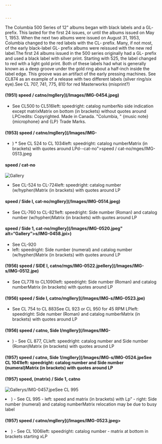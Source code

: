 ```yaml
---


---
```


<p>The Columbia 500 Series of 12" albums began with black labels and a GL- prefix. This lasted for the first 24 issues, or until the albums issued on May 1, 1953. When the next two albums were issued on August 31, 1953, Columbia changed to the red labels with the CL- prefix. Many, if not most, of the early black-label GL- prefix albums were reissued with the new red label.The first 24 albums issued in the 500 series originally had a GL- prefix and used a black label with silver print. Starting with 525, the label changed to red with a light gold print. Both of these labels had what is generally known as a deep groove under the gold ring about a half-inch inside the label edge. This groove was an artifact of the early pressing machines. See CL874 as an example of a release with two different labels (silver ring/six eye).See CL 707, 741, 775, 810 for red Masterworks (misprint?)</p>
<h4 id="speed--catnomglleryimagesimg-0454.jpeg">(1951) speed / catno/mgllery](/Images/IMG-0454.jpeg)</h4>
<ul>
<li>See CL500 to CL516left: speedright: catalog numberNo side indication except matrixMatrix on bottom (in brackets) without quotes around LPCredits: Copyrighted. Made in Canada. "Columbia, " {music note} {microphone} and {LP} Trade Marks.</li>
</ul>
<h4 id="speed--catnomglleryimagesimg-p">(1953) speed / catno/mgllery](/Images/IMG-</h4>
<ul>
<li>)
* See CL 524 to CL 1034left: speedright: catalog numberMatrix (in brackets) with quotes around LPd--cat-no"&gt;speed / cat-no/mges/IMG-0513.jpeg
</li></ul><h4 id="speed--cat-no">speed / cat-no</h4>
<p><img src="/Images/IMG-0513.jpeg" alt="Gallery"></p>
<ul>
<li>See CL-524 to CL-724left: speedright: catalog number (w/hyphen)Matrix (in brackets) with quotes around LP</li>
</ul>
<h4 id="speed--side-i-cat-nomglleryimagesimg-0514.jpeg">speed / Side I, cat-no/mgllery](/Images/IMG-0514.jpeg)</h4>
<ul>
<li>See CL-760 to CL-821left: speedright: Side number (Roman) and catalog number (w/hyphen)Matrix (in brackets) with quotes around LP</li>
</ul>
<h4 id="speed--side-1-cat-nomglleryimagesimg-0520.jpeg-altgallerysimg-0458.jpi">speed / Side 1, cat-no/mgllery](/Images/IMG-0520.jpeg" alt=“Gallery”&gt;s/IMG-0458.jpi&gt;)</h4>
<ul>
<li>See CL-920</li>
<li>left: speedright: Side number (numeral) and catalog number (w/hyphen)Matrix (in brackets) with quotes around LP</li>
</ul>

<h4 id="speed--side-i-catnomgsimg-0522.jpelleryimagesimg-simg-0512.jpe">(1956) speed / SIDE I, catno/mgs/IMG-0522.jpellery](/Images/IMG-s/IMG-0512.jpe)</h4>
<ul>
<li>See CL778 to CL1090left: speedright: Side number (Roman) and catalog numberMatrix (in brackets) with quotes around LP</li>
</ul>
<h4 id="speed--side-i-catnomglleryimagesimg-simg-0523.jpe">(1956) speed / Side I, catno/mgllery](/Images/IMG-s/IMG-0523.jpe)</h4>
<ul>
<li>See CL 754 to CL 883See CL 923 or CL 950 for 45 RPM LPleft: speedright: Side number (Roman) and catalog numberMatrix (in brackets) with quotes around LP</li>
</ul>
<h4 id="speed--catno-side-imglleryimagesimg-p">(1956) speed / catno, Side I/mgllery](/Images/IMG-</h4>
<ul>
<li>)
-   See CL 877, CLleft: speedright: catalog number and Side number (Roman)Matrix (in brackets) with quotes around LP
</li></ul><h4 id="speed--catno-side-1mglleryimagesimg-simg-0524.jpesee-cl-1041left-speedright-catalog-number-and-side-number-numeralmatrix-in-brackets-with-quotes-around-lp">(1957) speed / catno, Side 1/mgllery](/Images/IMG-s/IMG-0524.jpeSee CL 1041left: speedright: catalog number and Side number (numeral)Matrix (in brackets) with quotes around LP</h4>
<h4 id="speed-matrix--side-1-catnoh4">(1957) speed, (matrix) / Side 1, catno</h4>
<p><img src="
![Gallery](/Images/IMG-0522.jpeg" alt="Gallery">s/IMG-0457.jpeSee CL 995
</p><li>)
-   See CL 995
-   left: speed and matrix (in brackets) with Lp”
-   right: Side number (numeral) and catalog numberMatrix relocation may be due to busy label
</li><p></p><h4 id="speed--catnomglleryimagesimg-0523.jpeg">(1957) speed / catno/mgllery](/Images/IMG-0523.jpeg&gt;</h4>
<li>)
-   See CL 1006left: speedright: catalog number
-   matrix at bottom in brackets starting xLP
</li>
